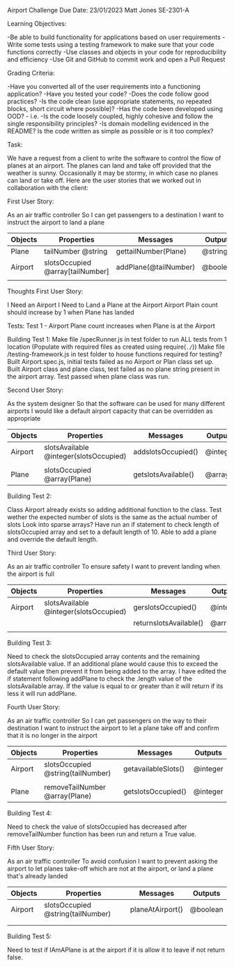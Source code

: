 Airport Challenge 
Due Date: 23/01/2023
Matt Jones
SE-2301-A

Learning Objectives:

-Be able to build functionality for applications based on user requirements
-Write some tests using a testing framework to make sure that your code functions correctly
-Use classes and objects in your code for reproducibility and efficiency
-Use Git and GitHub to commit work and open a Pull Request

Grading Criteria:

-Have you converted all of the user requirements into a functioning application?
-Have you tested your code?
-Does the code follow good practices?
    -Is the code clean (use appropriate statements, no repeated blocks, short circuit where possible)?
    -Has the code been developed using OOD? - i.e.
        -Is the code loosely coupled, highly cohesive and follow the single responsibility principles?
        -Is domain modelling evidenced in the README?
Is the code written as simple as possible or is it too complex?

Task:

We have a request from a client to write the software to control the flow of planes at an airport. The planes can land and take off provided that the weather is sunny. Occasionally it may be stormy, in which case no planes can land or take off.  Here are the user stories that we worked out in collaboration with the client:

First User Story:

As an air traffic controller
So I can get passengers to a destination
I want to instruct the airport to land a plane

| Objects | Properties                       | Messages              | Outputs  |
| ------- | -------------------------------- | --------------------- | -------- |
| Plane   | tailNumber @string               | gettailNumber(Plane)  | @string  |
| Airport | slotsOccupied @array[tailNumber] | addPlane(@tailNumber) | @boolean |
|         |                                  |                       |          |

Thoughts First User Story:

I Need an Airport
I Need to Land a Plane at the Airport
Airport Plain count should increase by 1 when Plane has landed

Tests:
Test 1 - Airport Plane count increases when Plane is at the Airport 
         
Building Test 1:
Make file /specRunner.js in test folder to run ALL tests from 1 location (Populate with required files as created using require(`./`))
Make file /testing-framework.js in test folder to house functions required for testing?
Built Airport.spec.js, initial tests failed as no Airport or Plan class set up. Built Airport class and plane class, test failed as no plane string present in the airport array. Test passed when plane class was run. 

Second User Story:

As the system designer
So that the software can be used for many different airports
I would like a default airport capacity that can be overridden as appropriate

| Objects | Properties                             | Messages            | Outputs  |
| ------- | -------------------------------------- | ------------------- | -------- |
| Airport | slotsAvailable @integer(slotsOccupied) | addslotsOccupied()  | @integer |
|         |                                        |                     |          |
| Plane   | slotsOccupied @array(Plane)            | getslotsAvailable() | @array   |

Building Test 2:

Class Airport already exists so adding additional function to the class.
Test wether the expected number of slots is the same as the actual number of slots 
Look into sparse arrays?
Have run an if statement to check length of slotsOccupied array and set to a default length of 10.
Able to add a plane and override the default length.

Third User Story:

As an air traffic controller
To ensure safety
I want to prevent landing when the airport is full

| Objects | Properties                             | Messages               | Outputs  |
| ------- | -------------------------------------- | ---------------------- | -------- |
| Airport | slotsAvailable @integer(slotsOccupied) | gerslotsOccupied()     | @integer |
|         |                                        | returnslotsAvailable() | @array   |
|         |                                        |                        |          |

Building Test 3:

Need to check the slotsOccupied array contents and the remaining slotsAvailable value. If an additional plane would cause this to exceed the default value then prevent it from being added to the array. I have edited the if statement following addPlane to check the .length value of the slotsAvailable array. If the value is equal to or greater than it will return if its less it will run addPlane.

Fourth User Story:

As an air traffic controller
So I can get passengers on the way to their destination
I want to instruct the airport to let a plane take off and confirm that it is no longer in the airport

| Objects | Properties                        | Messages            | Outputs  |
| ------- | --------------------------------- | ------------------- | -------- |
| Airport | slotsOccupied @string(tailNumber) | getavailableSlots() | @integer |
|         |                                   |                     |          |
| Plane   | removeTailNumber @array(Plane)    | getslotsOccupied()  | @integer |

Building Test 4:

Need to check the value of slotsOccupied has decreased after removeTailNumber function has been run and return a True value.

Fifth User Story:

As an air traffic controller
To avoid confusion
I want to prevent asking the airport to let planes take-off which are not at the airport, or land a plane that's already landed

| Objects | Properties                        | Messages         | Outputs  |
| ------- | --------------------------------- | ---------------- | -------- |
| Airport | slotsOccupied @string(tailNumber) | planeAtAirport() | @boolean |
|         |                                   |                  |          |
|         |                                   |                  |          |

Building Test 5:

Need to test if IAmAPlane is at the airport if it is allow it to leave if not return false.

